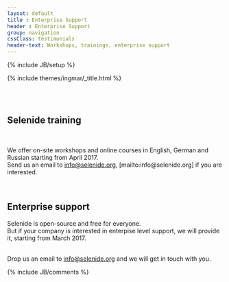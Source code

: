 ```yaml
---
layout: default
title : Enterprise Support
header : Enterprise Support
group: navigation
cssClass: testimonials
header-text: Workshops, trainings, enterprise support
---
```

{% include JB/setup %}

{% include themes/ingmar/_title.html %}

<br/>
<br/>

<div class="wrapper-content">
  <section>
    
   <h2>Selenide training</h2>
  
<p> We offer on-site workshops and online courses in English, German and Russian starting from April 2017. 
   <br/>Send us an email to <a href=mailto:info@selenide.org>info@selenide.org</a>, [mailto:info@selenide.org] if you are interested.
   </p>
   <h2>Enterprise support</h2>
   
   Selenide is open-source and free for everyone.
   <br/>But if your company is interested in enterpise level support, we will provide it, starting from March 2017.
   
   
  <br/>Drop us an email to <a href=mailto:info@selenide.org>info@selenide.org</a> and we will get in touch with you.
   
  </section>
</div>

<div class="vspace"></div>

<div class="wrapper-content center">
  <section>
    {% include JB/comments %}
  </section>
</div>
